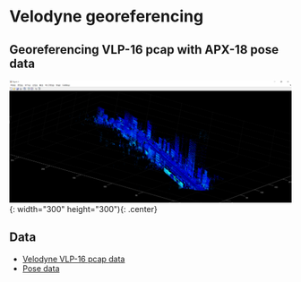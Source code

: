 
#  Velodyne georeferencing 
##  Georeferencing VLP-16 pcap with APX-18 pose data
![Georeferencing Result](./images/mapping_result.png){: width="300" height="300"){: .center}
## Data
* [Velodyne VLP-16 pcap data](https://drive.google.com/drive/folders/11MAYYT8yh1Ydfoc_mmwxt-mFJUpKXrsx?usp=sharing)
* [Pose data](https://drive.google.com/drive/folders/1zbDNGi452DZ0ElnssES-GXE0Bkjyolno?usp=sharing)



